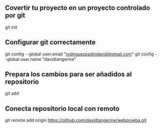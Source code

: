 ## Covertir tu proyecto en un proyecto controlado por **git**

git init


## Configurar git correctamente

git config --global user.email "rodriguezpadindavid@gmail.com"
git config --global user.name "davidtangerine"

## Prepara los cambios para ser añadidos al repositorio

git add

## Conecta repositorio local con remoto

git remote add origin https://github.com/davidtangerine/webprueba.git 
 